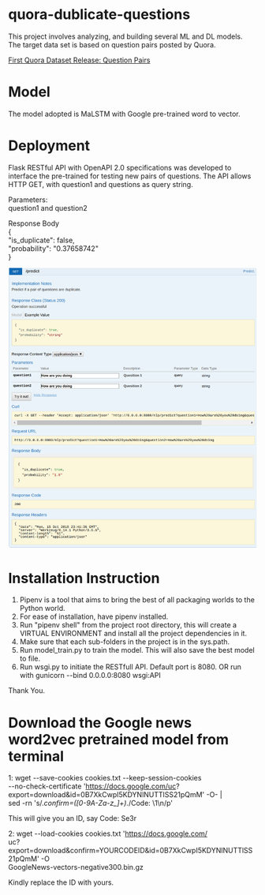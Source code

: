 # quora-dublicate-questions
This project involves analyzing, and building several ML and DL models. The target data set is based on question pairs posted by Quora.

[First Quora Dataset Release: Question Pairs](https://data.quora.com/First-Quora-Dataset-Release-Question-Pairs)

# Model
The model adopted is MaLSTM with Google pre-trained word to vector.


# Deployment
Flask RESTful API with OpenAPI 2.0 specifications was developed to interface the pre-trained for testing new pairs of questions.
The API allows HTTP GET, with question1 and questions as query string.

Parameters: <br>
question1 and question2

Response Body <br>
{<br>
  "is_duplicate": false, <br>
  "probability": "0.37658742" <br>
}<br>

![Screenshot](RESTful.png)

# Installation Instruction
1. Pipenv is a tool that aims to bring the best of all packaging worlds to the Python world. 
2. For ease of installation, have pipenv installed.
3. Run "pipenv shell" from the project root directory, this will create a VIRTUAL ENVIRONMENT and install all the project dependencies in it. 
4. Make sure that each sub-folders in the project is in the sys.path. 
5. Run model_train.py to train the model. This will also save the best model to file.
6. Run wsgi.py to initiate the RESTfull API. Default port is 8080. OR run with gunicorn --bind 0.0.0.0:8080 wsgi:API

Thank You.

# Download the Google news word2vec pretrained model from terminal

1: wget --save-cookies cookies.txt --keep-session-cookies <br>
--no-check-certificate 'https://docs.google.com/uc? <br>
export=download&id=0B7XkCwpI5KDYNlNUTTlSS21pQmM' -O- | <br>
sed -rn 's/.*confirm=([0-9A-Za-z_]+).*/Code: \1\n/p'

This will give you an ID, say
Code: Se3r

2: wget --load-cookies cookies.txt 'https://docs.google.com/ <br>
uc?export=download&confirm=YOURCODEID&id=0B7XkCwpI5KDYNlNUTTlSS21pQmM' -O <br>
GoogleNews-vectors-negative300.bin.gz


Kindly replace the ID with yours.
